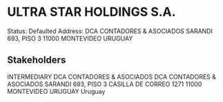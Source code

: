 # ULTRA STAR HOLDINGS S.A.
Status: Defaulted
Address: DCA CONTADORES & ASOCIADOS SARANDI 693, PISO 3 11000 MONTEVIDEO URUGUAY

## Stakeholders
INTERMEDIARY
DCA CONTADORES & ASOCIADOS
DCA CONTADORES & ASOCIADOS SARANDI 693, PISO 3 CASILLA DE CORREO 1271 11000 MONTEVIDEO URUGUAY
Uruguay



